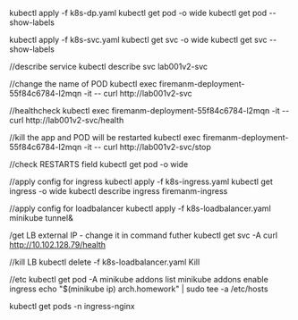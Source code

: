 kubectl apply -f k8s-dp.yaml
kubectl get pod -o wide
kubectl get pod  --show-labels

kubectl apply -f k8s-svc.yaml
kubectl get svc -o wide
kubectl get svc  --show-labels

//describe service
kubectl describe svc lab001v2-svc

//change the name of POD
kubectl exec firemanm-deployment-55f84c6784-l2mqn -it -- curl http://lab001v2-svc 

//healthcheck
kubectl exec firemanm-deployment-55f84c6784-l2mqn -it -- curl http://lab001v2-svc/health 

//kill the app and POD will be restarted
kubectl exec firemanm-deployment-55f84c6784-l2mqn -it -- curl http://lab001v2-svc/stop 

//check RESTARTS field
kubectl get pod -o wide 

//apply config for ingress
kubectl apply -f k8s-ingress.yaml
kubectl get ingress -o wide
kubectl describe ingress firemanm-ingress

//apply config for loadbalancer
kubectl apply -f k8s-loadbalancer.yaml
minikube tunnel&

/get LB external IP - change it in command futher
kubectl get svc -A
curl http://10.102.128.79/health

//kill LB
kubectl delete -f k8s-loadbalancer.yaml
Kill <tunnel pid>

//etc
kubectl get pod -A
minikube addons list
minikube addons enable ingress
echo "$(minikube ip) arch.homework" | sudo tee -a /etc/hosts

kubectl get pods -n ingress-nginx

